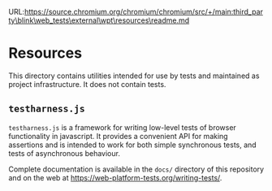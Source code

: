 URL:https://source.chromium.org/chromium/chromium/src/+/main:third_party\blink\web_tests\external\wpt\resources\readme.md
# Resources

This directory contains utilities intended for use by tests and maintained as project infrastructure.
It does not contain tests.

## `testharness.js`

`testharness.js` is a framework for writing low-level tests of
browser functionality in javascript. It provides a convenient API for
making assertions and is intended to work for both simple synchronous
tests, and tests of asynchronous behaviour.

Complete documentation is available in the `docs/` directory of this repository
and on the web at https://web-platform-tests.org/writing-tests/.
